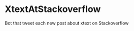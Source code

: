 XtextAtStackoverflow
====================

Bot that tweet each new post about xtext on Stackoverflow
